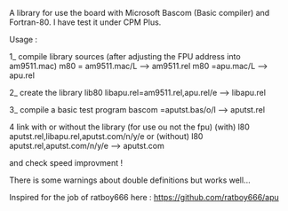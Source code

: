 A library for use the board with Microsoft Bascom (Basic compiler) and Fortran-80.
I have test it under CPM Plus.

Usage :

1_ compile library sources (after adjusting the FPU address into am9511.mac)
m80 = am9511.mac/L --> am9511.rel
m80 =apu.mac/L --> apu.rel

2_ create the library
lib80 libapu.rel=am9511.rel,apu.rel/e --> libapu.rel

3_ compile a basic test program
bascom =aputst.bas/o/l --> aputst.rel

4 link with or without the library (for use ou not the fpu)
(with) l80 aputst.rel,libapu.rel,aputst.com/n/y/e
or (without) l80 aputst.rel,aputst.com/n/y/e --> aputst.com

and check speed improvment !

There is some warnings about double definitions but works well...

Inspired for the job of ratboy666 here : https://github.com/ratboy666/apu
